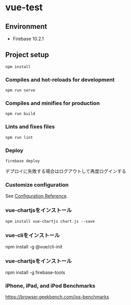 # vue-test

## Environment

- Firebase 10.2.1
## Project setup
```
npm install
```

### Compiles and hot-reloads for development
```
npm run serve
```

### Compiles and minifies for production
```
npm run build
```

### Lints and fixes files
```
npm run lint
```

### Deploy
```
firebase deploy
```

デプロイに失敗する場合はログアウトして再度ログインする


### Customize configuration
See [Configuration Reference](https://cli.vuejs.org/config/).

### vue-chartjsをインストール
```
npm install vue-chartjs chart.js --save
```
### vue-cliをインストール
npm install -g @vue/cli-init

### vue-chartjsをインストール
npm install -g firebase-tools

### iPhone, iPad, and iPod Benchmarks
https://browser.geekbench.com/ios-benchmarks
